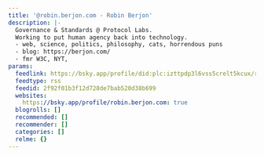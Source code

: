 ```yaml
---
title: '@robin.berjon.com - Robin Berjon'
description: |-
  Governance & Standards @ Protocol Labs.
  Working to put human agency back into technology.
  - web, science, politics, philosophy, cats, horrendous puns
  - blog: https://berjon.com/
  - fmr W3C, NYT,
params:
  feedlink: https://bsky.app/profile/did:plc:izttpdp3l6vss5crelt5kcux/rss
  feedtype: rss
  feedid: 2f92f01b3f12d728de7bab520d38b699
  websites:
    https://bsky.app/profile/robin.berjon.com: true
  blogrolls: []
  recommended: []
  recommender: []
  categories: []
  relme: {}
---
```

